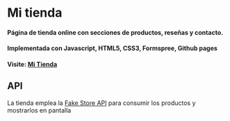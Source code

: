 # Mi tienda
#### Página de tienda online con secciones de productos, reseñas y contacto.
#### Implementada con Javascript, HTML5, CSS3, Formspree, Github pages
#### Visite: [Mi Tienda](https://elequipoderiki.github.io/Mi-tienda/)

## API
La tienda emplea la [Fake Store API](https://fakestoreapi.com/docs) para consumir los productos y mostrarlos en pantalla



